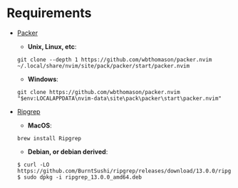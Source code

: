 # Requirements

- [Packer](https://github.com/wbthomason/packer.nvim)

    - **Unix, Linux, etc**: 
    ```
    git clone --depth 1 https://github.com/wbthomason/packer.nvim ~/.local/share/nvim/site/pack/packer/start/packer.nvim
    ```

    - **Windows**:
    ```
    git clone https://github.com/wbthomason/packer.nvim "$env:LOCALAPPDATA\nvim-data\site\pack\packer\start\packer.nvim"
    ``` 

- [Ripgrep](https://github.com/BurntSushi/ripgrep#installation)

    - **MacOS**:
    ```
    brew install Ripgrep
    ```

    - **Debian, or debian derived**:
    ```
    $ curl -LO https://github.com/BurntSushi/ripgrep/releases/download/13.0.0/ripgrep_13.0.0_amd64.deb
    $ sudo dpkg -i ripgrep_13.0.0_amd64.deb
    ```

